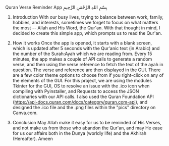 Quran Verse Reminder App
بِسْمِ اللهِ الرَّحْمَنِ الرَّحِيمِ
1) Introduction
With our busy lives, trying to balance between work, family, hobbies, and interests, sometimes we forget to focus on what matters the most -- Allah and His Word, the Qur'an.
With that thought in mind, I decided to create this simple app, which prompts us to read the Qur'an.

2) How it works
Once the app is opened, it starts with a blank screen, which is updated after 5 seconds with the Qur'anic text (in Arabic) and the number of the Surah:Ayah which we are reading from.
Every 15 minutes, the app makes a couple of API calls to generate a random verse, and then using the verse reference to fetch the text of the ayah in question. The verse and reference are then displayed in the GUI.
There are a few color theme options to choose from if you right-click on any of the elements of the GUI.
For this project, we are using the modules Tkinter for the GUI, OS to resolve an issue with the .ico icon when compiling with Pyinstaller, and Requests to access the JSON dictionaries with our API calls.
I also used the Quran Foundation API (https://api-docs.quran.com/docs/category/quran.com-api), and designed the .ico file and the .png files within the "pics" directory on Canva.com.

3) Conclusion
May Allah make it easy for us to be reminded of His Verses, and not make us from those who abandon the Qur'an, and may He ease for us our affairs both in the Dunya (worldly life) and  the Akhirah (Hereafter). Ameen
